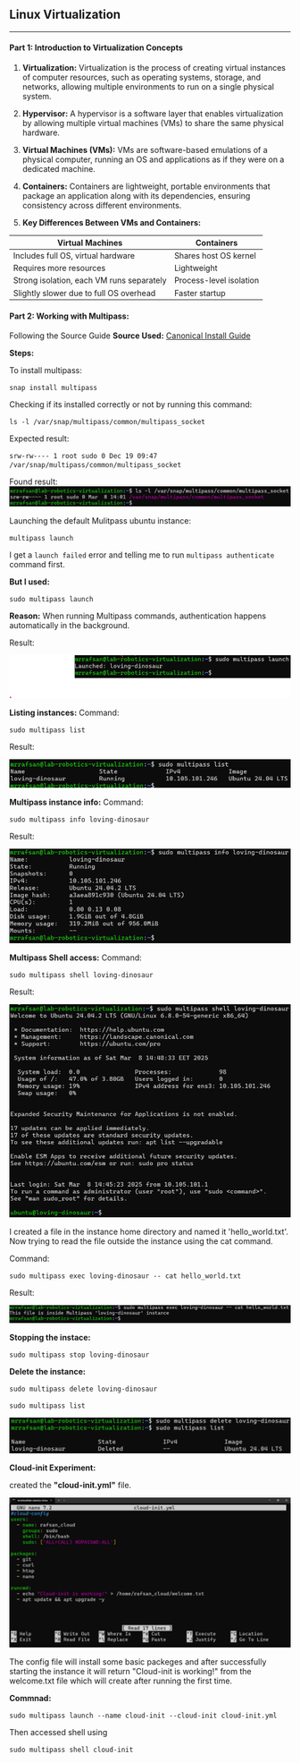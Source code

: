 ## Linux Virtualization
---
#### Part 1: Introduction to Virtualization Concepts

1. __Virtualization:__ Virtualization is the process of creating virtual instances of computer resources, such as operating systems, storage, and networks, allowing multiple environments to run on a single physical system.

2. __Hypervisor:__ A hypervisor is a software layer that enables virtualization by allowing multiple virtual machines (VMs) to share the same physical hardware.

3. __Virtual Machines (VMs):__ VMs are software-based emulations of a physical computer, running an OS and applications as if they were on a dedicated machine.

4. __Containers:__ Containers are lightweight, portable environments that package an application along with its dependencies, ensuring consistency across different environments.

5. __Key Differences Between VMs and Containers:__

| Virtual Machines  | Containers |
|---------------------|------------|
| Includes full OS, virtual hardware | Shares host OS kernel |
| Requires more resources | Lightweight |
| Strong isolation, each VM runs separately | Process-level isolation |
|  Slightly slower due to full OS overhead | Faster startup  |

#### Part 2: Working with Multipass:
Following the Source Guide
__Source Used:__ [Canonical Install Guide](https://canonical.com/multipass/docs/install-multipass)

__Steps:__

To install multipass:

```
snap install multipass
```
Checking if its installed correctly or not by running this command:
```
ls -l /var/snap/multipass/common/multipass_socket
```
Expected result:
```
srw-rw---- 1 root sudo 0 Dec 19 09:47 /var/snap/multipass/common/multipass_socket
```
Found result:
![](img/1.png)

Launching the default Mulitpass ubuntu instance:
```
multipass launch
```
I get a `launch failed` error and telling me to run `multipass authenticate` command first.

__But I used:__
```
sudo multipass launch
```
__Reason:__ When running Multipass commands, authentication happens automatically in the background.

Result:

![](img/2.png)

__Listing instances:__
Command: 
```
sudo multipass list
```
Result:

![](img/3.png)

__Multipass instance info:__
Command:
```
sudo multipass info loving-dinosaur
```
Result:

![](img/4.png)

__Multipass Shell access:__
Command:
```
sudo multipass shell loving-dinosaur
```
Result:

![](img/5.png)

I created a file in the instance home directory and named it 'hello_world.txt'.
Now trying to read the file outside the instance using the cat command.

Command:
```
sudo multipass exec loving-dinosaur -- cat hello_world.txt
```
Result:

![](img/6.png)

__Stopping the instace:__

```
sudo multipass stop loving-dinosaur
```

__Delete the instance:__

```
sudo multipass delete loving-dinosaur
```

```
sudo multipass list
```

![](img/7.png)


__Cloud-init Experiment:__

created the **"cloud-init.yml"** file.

![](img/8.png)

The config file will install some basic packeges and after successfully starting the instance it will return "Cloud-init is working!" from the welcome.txt file which will create after running the first time.

__Commnad:__

```
sudo multipass launch --name cloud-init --cloud-init cloud-init.yml
```
Then accessed shell using

```
sudo multipass shell cloud-init
```